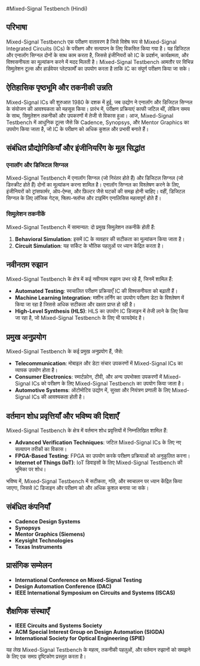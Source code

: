 #Mixed-Signal Testbench (Hindi)

## परिभाषा

Mixed-Signal Testbench एक परीक्षण वातावरण है जिसे विशेष रूप से Mixed-Signal Integrated Circuits (ICs) के परीक्षण और सत्यापन के लिए विकसित किया गया है। यह डिजिटल और एनालॉग सिग्नल दोनों के साथ काम करता है, जिससे इंजीनियरों को IC के प्रदर्शन, कार्यक्षमता, और विश्वसनीयता का मूल्यांकन करने में मदद मिलती है। Mixed-Signal Testbench आमतौर पर विभिन्न सिमुलेशन टूल्स और हार्डवेयर प्लेटफार्मों का उपयोग करता है ताकि IC का संपूर्ण परीक्षण किया जा सके।

## ऐतिहासिक पृष्ठभूमि और तकनीकी उन्नति

Mixed-Signal ICs की शुरुआत 1980 के दशक में हुई, जब उद्योग ने एनालॉग और डिजिटल सिग्नल के संयोजन की आवश्यकता को महसूस किया। प्रारंभ में, परीक्षण प्रक्रियाएं काफी जटिल थीं, लेकिन समय के साथ, सिमुलेशन तकनीकों और उपकरणों में तेजी से विकास हुआ। आज, Mixed-Signal Testbench में आधुनिक टूल्स जैसे कि Cadence, Synopsys, और Mentor Graphics का उपयोग किया जाता है, जो IC के परीक्षण को अधिक कुशल और प्रभावी बनाते हैं।

## संबंधित प्रौद्योगिकियाँ और इंजीनियरिंग के मूल सिद्धांत

### एनालॉग और डिजिटल सिग्नल
Mixed-Signal Testbench में एनालॉग सिग्नल (जो निरंतर होते हैं) और डिजिटल सिग्नल (जो डिस्क्रीट होते हैं) दोनों का मूल्यांकन करना शामिल है। एनालॉग सिग्नल का विश्लेषण करने के लिए, इंजीनियरों को ट्रांसफार्मर, ऑप-ऐम्प्स, और फ़िल्टर जैसे घटकों की समझ होनी चाहिए। वहीं, डिजिटल सिग्नल के लिए लॉजिक गेट्स, फ्लिप-फ्लॉप्स और टाइमिंग एनालिसिस महत्वपूर्ण होते हैं।

### सिमुलेशन तकनीकें
Mixed-Signal Testbench में सामान्यत: दो प्रमुख सिमुलेशन तकनीकें होती हैं:
1. **Behavioral Simulation**: इसमें IC के व्यवहार की सटीकता का मूल्यांकन किया जाता है।
2. **Circuit Simulation**: यह सर्किट के भौतिक पहलुओं पर ध्यान केंद्रित करता है।

## नवीनतम रुझान

Mixed-Signal Testbench के क्षेत्र में कई नवीनतम रुझान उभर रहे हैं, जिनमें शामिल हैं:
- **Automated Testing**: स्वचालित परीक्षण प्रक्रियाएँ IC की विश्वसनीयता को बढ़ाती हैं।
- **Machine Learning Integration**: मशीन लर्निंग का उपयोग परीक्षण डेटा के विश्लेषण में किया जा रहा है जिससे अधिक सटीकता और दक्षता प्राप्त हो रही है।
- **High-Level Synthesis (HLS)**: HLS का उपयोग IC डिजाइन में तेजी लाने के लिए किया जा रहा है, जो Mixed-Signal Testbench के लिए भी फायदेमंद है।

## प्रमुख अनुप्रयोग

Mixed-Signal Testbench के कई प्रमुख अनुप्रयोग हैं, जैसे:
- **Telecommunication**: मोबाइल और डेटा संचार उपकरणों में Mixed-Signal ICs का व्यापक उपयोग होता है।
- **Consumer Electronics**: स्मार्टफ़ोन, टीवी, और अन्य उपभोक्ता उपकरणों में Mixed-Signal ICs को परीक्षण के लिए Mixed-Signal Testbench का उपयोग किया जाता है।
- **Automotive Systems**: ऑटोमोटिव उद्योग में, सुरक्षा और नियंत्रण प्रणाली के लिए Mixed-Signal ICs की आवश्यकता होती है।

## वर्तमान शोध प्रवृत्तियाँ और भविष्य की दिशाएँ

Mixed-Signal Testbench के क्षेत्र में वर्तमान शोध प्रवृत्तियों में निम्नलिखित शामिल हैं:
- **Advanced Verification Techniques**: जटिल Mixed-Signal ICs के लिए नए सत्यापन तरीकों का विकास।
- **FPGA-Based Testing**: FPGA का उपयोग करके परीक्षण प्रक्रियाओं को अनुकूलित करना।
- **Internet of Things (IoT)**: IoT डिवाइसों के लिए Mixed-Signal Testbench की भूमिका पर शोध।

भविष्य में, Mixed-Signal Testbench में सटीकता, गति, और स्वचालन पर ध्यान केंद्रित किया जाएगा, जिससे IC डिजाइन और परीक्षण को और अधिक कुशल बनाया जा सके।

## संबंधित कंपनियाँ

- **Cadence Design Systems**
- **Synopsys**
- **Mentor Graphics (Siemens)**
- **Keysight Technologies**
- **Texas Instruments**

## प्रासंगिक सम्मेलन

- **International Conference on Mixed-Signal Testing**
- **Design Automation Conference (DAC)**
- **IEEE International Symposium on Circuits and Systems (ISCAS)**

## शैक्षणिक संस्थाएँ

- **IEEE Circuits and Systems Society**
- **ACM Special Interest Group on Design Automation (SIGDA)**
- **International Society for Optical Engineering (SPIE)**

यह लेख Mixed-Signal Testbench के महत्व, तकनीकी पहलुओं, और वर्तमान रुझानों को समझने के लिए एक समग्र दृष्टिकोण प्रस्तुत करता है।